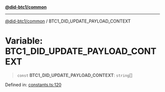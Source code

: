 [**@did-btc1/common**](../README.md)

***

[@did-btc1/common](../globals.md) / BTC1\_DID\_UPDATE\_PAYLOAD\_CONTEXT

# Variable: BTC1\_DID\_UPDATE\_PAYLOAD\_CONTEXT

> `const` **BTC1\_DID\_UPDATE\_PAYLOAD\_CONTEXT**: `string`[]

Defined in: [constants.ts:120](https://github.com/dcdpr/did-btc1-js/blob/4ab6f9915d95beed9bc633644c9db1539395f512/packages/common/src/constants.ts#L120)
